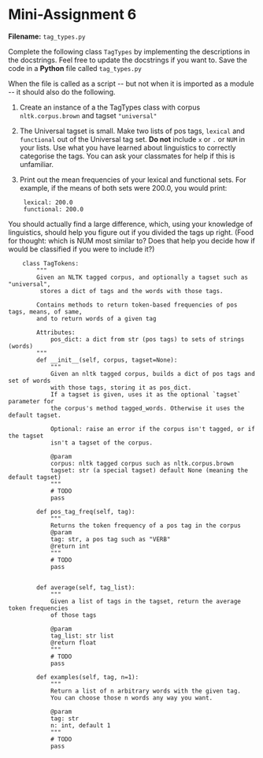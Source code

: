 # Mini-Assignment 6

**Filename:** `tag_types.py`

Complete the following class `TagTypes` by implementing the descriptions in the docstrings. Feel free to update the docstrings if you want to.  Save the code in a **Python** file called `tag_types.py`

When the file is called as a script -- but not when it is imported as a module -- it should also do the following.

1. Create an instance of a the TagTypes class with corpus `nltk.corpus.brown` and tagset `"universal"`
2. The Universal tagset is small. Make two lists of pos tags, `lexical` and `functional` out of the Universal tag set. **Do not** include `x` or `.` or `NUM` in your lists. Use what you have learned about linguistics to correctly categorise the tags. You can ask your classmates for help if this is unfamiliar.
3. Print out the mean frequencies of your lexical and functional sets. For example, if the means of both sets were 200.0, you would print:

		lexical: 200.0
		functional: 200.0
	
You should actually find a large difference, which, using your knowledge of linguistics, should help you figure out if you divided the tags up right. (Food for thought: which is NUM most similar to? Does that help you decide how if would be classified if you were to include it?)




		class TagTokens:
		    """
		    Given an NLTK tagged corpus, and optionally a tagset such as "universal",
		     stores a dict of tags and the words with those tags.
		
		    Contains methods to return token-based frequencies of pos tags, means, of same, 
		    and to return words of a given tag
		
		    Attributes:
		        pos_dict: a dict from str (pos tags) to sets of strings (words)
		    """
		    def __init__(self, corpus, tagset=None):
		        """
		        Given an nltk tagged corpus, builds a dict of pos tags and set of words
		        with those tags, storing it as pos_dict.
		        If a tagset is given, uses it as the optional `tagset` parameter for
		        the corpus's method tagged_words. Otherwise it uses the default tagset.
		        
		        Optional: raise an error if the corpus isn't tagged, or if the tagset 
		        isn't a tagset of the corpus.
		        
		        @param
		        corpus: nltk tagged corpus such as nltk.corpus.brown
		        tagset: str (a special tagset) default None (meaning the default tagset)
		        """
		        # TODO
		        pass
		            
		    def pos_tag_freq(self, tag):
		        """
		        Returns the token frequency of a pos tag in the corpus
		        @param
		        tag: str, a pos tag such as "VERB"
		        @return int
		        """
		        # TODO
		        pass
		        
		        
		    def average(self, tag_list):
		        """
		        Given a list of tags in the tagset, return the average token frequencies
		        of those tags
		        
		        @param
		        tag_list: str list
		        @return float
		        """
		        # TODO
		        pass
		    
		    def examples(self, tag, n=1):
		        """
		        Return a list of n arbitrary words with the given tag. 
		        You can choose those n words any way you want.
		        
		        @param
		        tag: str
		        n: int, default 1
		        """
		        # TODO
		        pass
	
	    